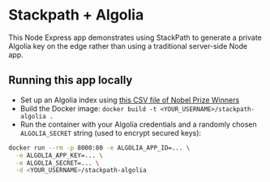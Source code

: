 # Stackpath + Algolia

This Node Express app demonstrates using StackPath to generate a private Algolia key on the edge rather than using a traditional server-side Node app. 

## Running this app locally
- Set up an Algolia index using [this CSV file of Nobel Prize Winners](https://github.com/OpenRefine/OpenRefine/blob/master/main/tests/data/nobel-prize-winners.csv)
- Build the Docker image: `docker build -t <YOUR_USERNAME>/stackpath-algolia .`
- Run the container with your Algolia credentials and a randomly chosen `ALGOLIA_SECRET` string (used to encrypt secured keys): 

```bash
docker run --rm -p 8000:80 -e ALGOLIA_APP_ID=... \
  -e ALGOLIA_APP_KEY=... \
  -e ALGOLIA_SECRET=... \
  -d <YOUR_USERNAME>/stackpath-algolia
```
